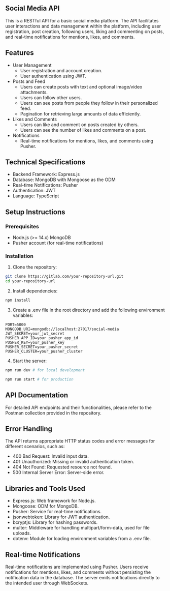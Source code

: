 ## Social Media API
This is a RESTful API for a basic social media platform. The API facilitates user interactions and data management within the platform, including user registration, post creation, following users, liking and commenting on posts, and real-time notifications for mentions, likes, and comments.

## Features
- User Management
    - User registration and account creation.
    - User authentication using JWT.
- Posts and Feed
    - Users can create posts with text and optional image/video attachments.
    - Users can follow other users.
    - Users can see posts from people they follow in their personalized feed.
    - Pagination for retrieving large amounts of data efficiently.
- Likes and Comments
    - Users can like and comment on posts created by others.
    - Users can see the number of likes and comments on a post.
- Notifications
  - Real-time notifications for mentions, likes, and comments using Pusher.
## Technical Specifications
- Backend Framework: Express.js
- Database: MongoDB with Mongoose as the ODM
- Real-time Notifications: Pusher
- Authentication: JWT
- Language: TypeScript
## Setup Instructions
### Prerequisites
- Node.js (>= 14.x)
MongoDB
- Pusher account (for real-time notifications)
### Installation
1. Clone the repository:

```bash
git clone https://gitlab.com/your-repository-url.git
cd your-repository-url
```
2. Install dependencies:

```bash
npm install
```
3. Create a .env file in the root directory and add the following environment variables:

```env
PORT=5000
MONGODB_URI=mongodb://localhost:27017/social-media
JWT_SECRET=your_jwt_secret
PUSHER_APP_ID=your_pusher_app_id
PUSHER_KEY=your_pusher_key
PUSHER_SECRET=your_pusher_secret
PUSHER_CLUSTER=your_pusher_cluster
```
4. Start the server:

```bash
npm run dev # for local development

npm run start # for production
```
## API Documentation
For detailed API endpoints and their functionalities, please refer to the Postman collection provided in the repository.

## Error Handling
The API returns appropriate HTTP status codes and error messages for different scenarios, such as:

- 400 Bad Request: Invalid input data.
- 401 Unauthorized: Missing or invalid authentication token.
- 404 Not Found: Requested resource not found.
- 500 Internal Server Error: Server-side error.

## Libraries and Tools Used
- Express.js: Web framework for Node.js.
- Mongoose: ODM for MongoDB.
- Pusher: Service for real-time notifications.
- jsonwebtoken: Library for JWT authentication.
- bcryptjs: Library for hashing passwords.
- multer: Middleware for handling multipart/form-data, used for file uploads.
- dotenv: Module for loading environment variables from a .env file.

## Real-time Notifications
Real-time notifications are implemented using Pusher. Users receive notifications for mentions, likes, and comments without persisting the notification data in the database. The server emits notifications directly to the intended user through WebSockets.